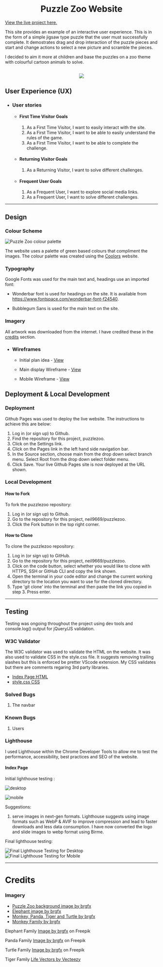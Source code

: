 <h1 align="center">Puzzle Zoo Website</h1>

[View the live project here.](https://puzzlezoo.plamersaurus.co.uk)

This site provides an example of an interactive user experience.  This is in the form of a simple jigsaw type puzzle that the user must successfully complete.  It demostrates drag and drop interaction of the puzzle pieces and start and change actions to select a new picture and scramble the pieces.

I decided to aim it more at children and base the puzzles on a zoo theme with colourful cartoon animals to solve.

<h2 align="center"><img src="docs/responsive.PNG"></h2>

## User Experience (UX)

-   ### User stories

    -   #### First Time Visitor Goals

        1. As a First Time Visitor, I want to easily interact with the site.
        2. As a First Time Visitor, I want to be able to easily understand the rules of the game.
        3. As a First Time Visitor, I want to be able to complete the challenge.

    -   #### Returning Visitor Goals

        1. As a Returning Visitor, I want to solve different challenges.

    -   #### Frequent User Goals
        1. As a Frequent User, I want to explore social media links.
        2. As a Frequent User, I want to solve different challenges.


- - -

## Design

### Colour Scheme

![Puzzle Zoo colour palette](docs/colourpalette.png)

The website uses a palette of green based colours that compliment the images. The colour palette was created using the [Coolors](https://coolors.co/) website.

### Typography

Google Fonts was used for the main text and, headings use an imported font:

* Wonderbar font is used for headings on the site. It is available from https://www.fontspace.com/wonderbar-font-f24540.

* Bubblegum Sans is used for the main text on the site.  

### Imagery

All artwork was downloaded from the internet. I have credited these in the [credits](#Credits) section.


*   ### Wireframes

    -   Initial plan idea - [View](docs/initialdesigns.jpg)

    -   Main display Wireframe - [View](docs/main-wireframe.jpg)

    -   Mobile Wireframe - [View](docs/mob-wireframe.jpg)


## Deployment & Local Development

### Deployment

Github Pages was used to deploy the live website. The instructions to achieve this are below:

1. Log in (or sign up) to Github.
2. Find the repository for this project, puzzlezoo.
3. Click on the Settings link.
4. Click on the Pages link in the left hand side navigation bar.
5. In the Source section, choose main from the drop down select branch menu. Select Root from the drop down select folder menu.
6. Click Save. Your live Github Pages site is now deployed at the URL shown.

### Local Development

#### How to Fork

To fork the puzzlezoo repository:

1. Log in (or sign up) to Github.
2. Go to the repository for this project, neil9669/puzzlezoo.
3. Click the Fork button in the top right corner.

#### How to Clone

To clone the puzzlezoo repository:

1. Log in (or sign up) to GitHub.
2. Go to the repository for this project, neil9669/puzzlezoo.
3. Click on the code button, select whether you would like to clone with HTTPS, SSH or GitHub CLI and copy the link shown.
4. Open the terminal in your code editor and change the current working directory to the location you want to use for the cloned directory.
5. Type 'git clone' into the terminal and then paste the link you copied in step 3. Press enter.

- - -

## Testing

Testing was ongoing throughout the project using dev tools and console.log() output for jQuery/JS validation.


### W3C Validator

The W3C validator was used to validate the HTML on the website. It was also used to validate CSS in the style.css file.
It suggests removing trailing slashes but this is enforced be pretter VScode extension.  My CSS validates but there are comments regaring 3rd party libraries.  

* [Index Page HTML](https://validator.w3.org/nu/?doc=https%3A%2F%2Fpuzzlezoo.plamersaurus.co.uk%2F)
* [style.css CSS](https://jigsaw.w3.org/css-validator/validator?uri=https%3A%2F%2Fpuzzlezoo.plamersaurus.co.uk%2F&profile=css3svg&usermedium=all&warning=1&vextwarning=&lang=en)

### Solved Bugs

1. The navbar 

### Known Bugs

1. Users 

### Lighthouse

I used Lighthouse within the Chrome Developer Tools to allow me to test the performance, accessibility, best practices and SEO of the website.

#### Index Page

Initial lighthouse testing :

![desktop](docs/testing/lighthouse/lighthouse-main.png) 

![mobile](docs/testing/lighthouse/lighthouse-mob.png)

Suggestions:

1. serve images in next-gen formats. Lighthouse suggests using image formats such as WebP & AVIF to improve compression and lead to faster downloads and less data consumption.  I have now converted the logo and slide images to webp format using Birme.

Final lighthouse testing:

![Final Lighthouse Testing for Desktop](docs/testing/lighthouse/lighthouse-main-final.png)
![Final Lighthouse Testing for Mobile](docs/testing/lighthouse/lighthouse-mob-final.png)

- - -

# Credits

### Imagery

* [Puzzle Zoo background image by brgfx](https://www.freepik.com/free-vector/border-template-with-cute-animals_6997467.htm)
* [Elephant image by brgfx](https://www.freepik.com/free-vector/wild-animals-white-background_1170727.htm)
* [Monkey, Panda, Tiger and Turtle by brgfx](https://www.freepik.com/free-vector/set-cute-animals_4606801.htm)
* [Monkey Family by brgfx](https://www.freepik.com/free-vector/isolated-forest-scene-with-naughty-monkeys_21197276.htm)


Elephant Family
<a href="https://www.freepik.com/free-vector/elephant-family-with-other-wild-animals-forest-scene_16456729.htm#page=6&query=elephants%20cartoon&position=39&from_view=search&track=ais">Image by brgfx</a> on Freepik

Panda Family 
<a href="https://www.freepik.com/free-vector/scene-with-cute-pandas-park_5934934.htm#query=pandas%20by%20water%20cartoon&position=0&from_view=search&track=ais">Image by brgfx</a> on Freepik

Turtle Family
<a href="https://www.freepik.com/free-vector/scene-with-tortoise-park_5982439.htm#query=turtles%20family%20cartoon&position=1&from_view=search&track=ais">Image by brgfx</a> on Freepik

Tiger Family
<a href="https://www.vecteezy.com/free-vector/life">Life Vectors by Vecteezy</a>

